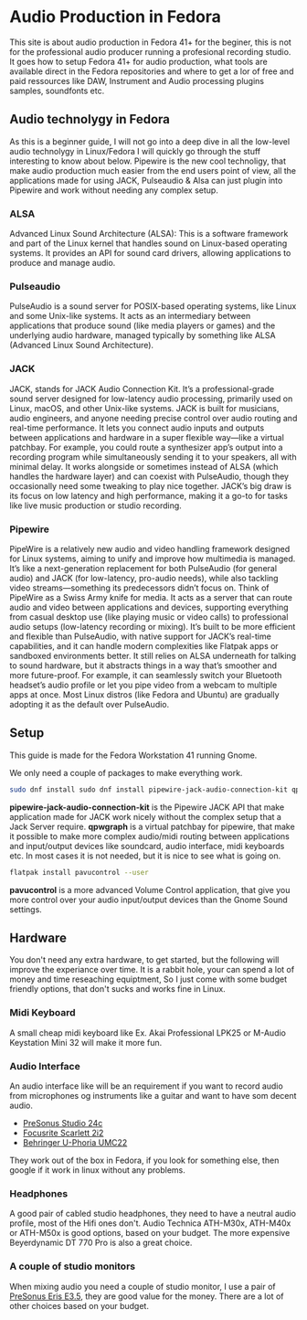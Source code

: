 # Audio Production in Fedora

This site is about audio production in Fedora 41+ for the beginer, this is not for the professional audio producer running a profesional recording studio.
It goes how to setup Fedora 41+ for audio production, what tools are available direct in the Fedora repositories and where to get a lor of free and paid ressources like DAW, Instrument and Audio processing plugins samples, soundfonts etc.

## Audio technolygy in Fedora 

As this is a beginner guide, I will not go into a deep dive in all the low-level audio technolygy in Linux/Fedora
I will quickly go through the stuff interesting to know about below.
Pipewire is the new cool technoligy, that make audio production much easier from the end users point of view, all the applications made for using JACK, Pulseaudio & Alsa can just plugin into Pipewire and work without needing any complex setup.

### ALSA
Advanced Linux Sound Architecture (ALSA): This is a software framework and part of the Linux kernel that handles sound on Linux-based operating systems. It provides an API for sound card drivers, allowing applications to produce and manage audio. 

### Pulseaudio
PulseAudio is a sound server for POSIX-based operating systems, like Linux and some Unix-like systems. It acts as an intermediary between applications that produce sound (like media players or games) and the underlying audio hardware, managed typically by something like ALSA (Advanced Linux Sound Architecture). 

### JACK
JACK, stands for JACK Audio Connection Kit. It’s a professional-grade sound server designed for low-latency audio processing, primarily used on Linux, macOS, and other Unix-like systems. 
JACK is built for musicians, audio engineers, and anyone needing precise control over audio routing and real-time performance. It lets you connect audio inputs and outputs between applications and hardware in a super flexible way—like a virtual patchbay. For example, you could route a synthesizer app’s output into a recording program while simultaneously sending it to your speakers, all with minimal delay.
It works alongside or sometimes instead of ALSA (which handles the hardware layer) and can coexist with PulseAudio, though they occasionally need some tweaking to play nice together. JACK’s big draw is its focus on low latency and high performance, making it a go-to for tasks like live music production or studio recording.

### Pipewire
PipeWire is a relatively new audio and video handling framework designed for Linux systems, aiming to unify and improve how multimedia is managed. It’s like a next-generation replacement for both PulseAudio (for general audio) and JACK (for low-latency, pro-audio needs), while also tackling video streams—something its predecessors didn’t focus on.
Think of PipeWire as a Swiss Army knife for media. It acts as a server that can route audio and video between applications and devices, supporting everything from casual desktop use (like playing music or video calls) to professional audio setups (low-latency recording or mixing). It’s built to be more efficient and flexible than PulseAudio, with native support for JACK’s real-time capabilities, and it can handle modern complexities like Flatpak apps or sandboxed environments better.
It still relies on ALSA underneath for talking to sound hardware, but it abstracts things in a way that’s smoother and more future-proof. For example, it can seamlessly switch your Bluetooth headset’s audio profile or let you pipe video from a webcam to multiple apps at once. Most Linux distros (like Fedora and Ubuntu) are gradually adopting it as the default over PulseAudio.


## Setup

This guide is made for the Fedora Workstation 41 running Gnome.

We only need a couple of packages to make everything work.

```bash
sudo dnf install sudo dnf install pipewire-jack-audio-connection-kit qpwgraph 
```

**pipewire-jack-audio-connection-kit** is the Pipewire JACK API that make application made for JACK work nicely without the complex setup that a Jack Server require.
**qpwgraph** is a virtual patchbay for pipewire, that make it possible to make more complex audio/midi routing between applications and input/output devices like soundcard, audio interface, midi keyboards etc. In most cases it is not needed, but it is nice to see what is going on.

```bash
flatpak install pavucontrol --user
```
**pavucontrol** is a more advanced Volume Control application, that give you more control over your audio input/output devices than the Gnome Sound settings.

## Hardware
You don't need any extra hardware, to get started, but the following will improve the experiance over time. It is a rabbit hole, your can spend a lot of money and time reseaching equiptment, So I just come with some budget friendly options, that don't sucks and works fine in Linux.

### Midi Keyboard
A small cheap midi keyboard like Ex. Akai Professional LPK25 or M-Audio Keystation Mini 32 will make it more fun.

### Audio Interface
An audio interface like will be an requirement if you want to record audio from microphones og instruments like a guitar and want to have som decent audio.

 - [PreSonus Studio 24c](https://www.presonus.com/products/studio-24c)
 - [Focusrite Scarlett 2i2](https://focusrite.com/products/scarlett-2i2)
 - [Behringer U-Phoria UMC22](https://www.behringer.com/product.html?modelCode=0805-AAJ)
 
They work out of the box in Fedora, if you look for something else, then google if it work in linux without any problems.

### Headphones
A good pair of cabled studio headphones, they need to have a neutral audio profile, most of the Hifi ones don't. Audio Technica ATH-M30x, ATH-M40x or ATH-M50x is good options, based on your budget. The more expensive Beyerdynamic DT 770 Pro is also a great choice.

### A couple of studio monitors
When mixing audio you need a couple of studio monitor, I use a pair of [PreSonus Eris E3.5](https://www.presonus.com/products/eris-e35-studio-monitor), they are good value for the money. There are a lot of other choices based on your budget.





